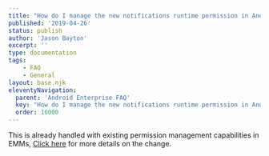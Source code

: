 ```yaml
---
title: "How do I manage the new notifications runtime permission in Android 13?"
published: '2019-04-26'
status: publish
author: 'Jason Bayton'
excerpt: ''
type: documentation
tags: 
    - FAQ
    - General
layout: base.njk
eleventyNavigation:
  parent: 'Android Enterprise FAQ'
  key: "How do I manage the new notifications runtime permission in Android 13?"
  order: 16000
--- 
```

This is already handled with existing permission management capabilities in EMMs, [Click here](/android/android-13-notification-permission) for more details on the change.

